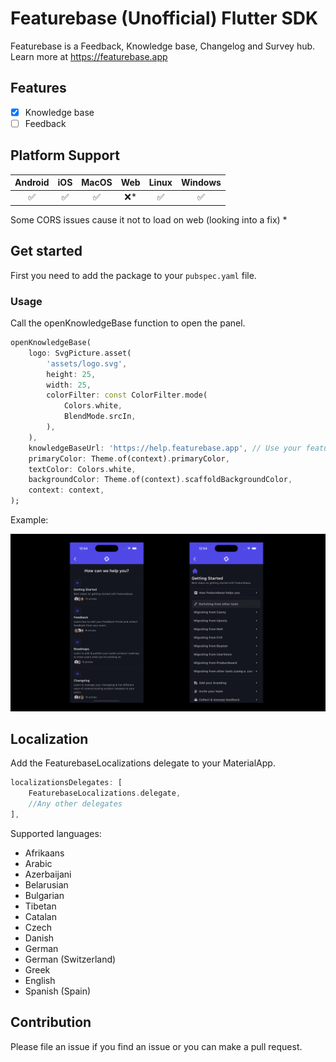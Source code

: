 # Featurebase (Unofficial) Flutter SDK

Featurebase is a Feedback, Knowledge base, Changelog and Survey hub. Learn more at <https://featurebase.app>

## Features

- [X] Knowledge base
- [ ] Feedback

## Platform Support

| Android |  iOS  | MacOS |  Web  | Linux | Windows |
| :-----: | :---: | :---: | :---: | :---: | :-----: |
|   ✅   |   ✅   |   ✅   |   ❌*  |   ✅    |    ✅   |

Some CORS issues cause it not to load on web (looking into a fix) *

## Get started

First you need to add the package to your `pubspec.yaml` file.

### Usage

Call the openKnowledgeBase function to open the panel.

```dart
openKnowledgeBase(
    logo: SvgPicture.asset(
        'assets/logo.svg',
        height: 25,
        width: 25,
        colorFilter: const ColorFilter.mode(
            Colors.white,
            BlendMode.srcIn,
        ),
    ),
    knowledgeBaseUrl: 'https://help.featurebase.app', // Use your featurebase url
    primaryColor: Theme.of(context).primaryColor,
    textColor: Colors.white,
    backgroundColor: Theme.of(context).scaffoldBackgroundColor,
    context: context,
);
```

Example:

![Example Image](https://raw.githubusercontent.com/ae1dev/flutter_featurebase/refs/heads/main/docs/imgs/KnowledgeBaseExample.png)

## Localization

Add the FeaturebaseLocalizations delegate to your MaterialApp.

```dart
localizationsDelegates: [
    FeaturebaseLocalizations.delegate,
    //Any other delegates
],
```

Supported languages:

- Afrikaans
- Arabic
- Azerbaijani
- Belarusian
- Bulgarian
- Tibetan
- Catalan
- Czech
- Danish
- German
- German (Switzerland)
- Greek
- English
- Spanish (Spain)

## Contribution

Please file an issue if you find an issue or you can make a pull request.
